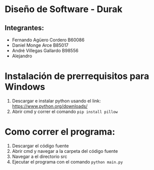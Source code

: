 # Diseño de Software - Durak

## Integrantes:

- Fernando Agüero Cordero B60086
- Daniel Monge Arce B85017
- André Villegas Gallardo B98556
- Alejandro

# Instalación de prerrequisitos para Windows

1. Descargar e instalar python usando el link: https://www.python.org/downloads/
2. Abrir cmd y correr el comando `pip install pillow`

# Como correr el programa:

1. Descargar el código fuente 
2. Abrir cmd y navegar a la carpeta del código fuente
3. Navegar a el directorio src 
4. Ejecutar el programa con el comando `python main.py`
